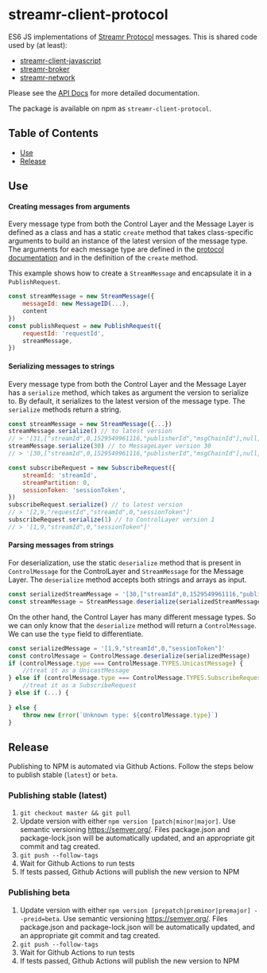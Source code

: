 # streamr-client-protocol

ES6 JS implementations of [Streamr Protocol](https://github.com/streamr-dev/streamr-specs/blob/master/PROTOCOL.md) messages. This is shared code used by (at least):
 
 - [streamr-client-javascript](https://github.com/streamr-dev/streamr-client-javascript)
 - [streamr-broker](https://github.com/streamr-dev/streamr-broker)
 - [streamr-network](https://github.com/streamr-dev/streamr-network)

Please see the [API Docs](https://streamr-dev.github.io/streamr-client-protocol/) for more detailed documentation.

 The package is available on npm as `streamr-client-protocol`.
 
 ## Table of Contents
- [Use](#use)
- [Release](#release)

## Use

#### Creating messages from arguments

Every message type from both the Control Layer and the Message Layer is defined as a class and has a static `create` method that takes class-specific arguments to build an instance of the latest version of the message type. The arguments for each message type are defined in the [protocol documentation](https://github.com/streamr-dev/streamr-specs/blob/master/PROTOCOL.md) and in the definition of the `create` method.

This example shows how to create a `StreamMessage` and encapsulate it in a `PublishRequest`.

```javascript
const streamMessage = new StreamMessage({
    messageId: new MessageID(...),
    content
})
const publishRequest = new PublishRequest({
    requestId: 'requestId', 
    streamMessage, 
})
```

#### Serializing messages to strings

Every message type from both the Control Layer and the Message Layer has a `serialize` method, which takes as argument the version to serialize to. By default, it serializes to the latest version of the message type. The `serialize` methods return a string.

```javascript
const streamMessage = new StreamMessage({...})
streamMessage.serialize() // to latest version
// > '[31,["streamId",0,1529549961116,"publisherId","msgChainId"],null,27,0,{"foo":"bar"},0,null]'
streamMessage.serialize(30) // to MessageLayer version 30
// > '[30,["streamId",0,1529549961116,"publisherId","msgChainId"],null,27,{"foo":"bar"},0,null]'

const subscribeRequest = new SubscribeRequest({
    streamId: 'streamId', 
    streamPartition: 0, 
    sessionToken: 'sessionToken',
})
subscribeRequest.serialize() // to latest version
// > '[2,9,"requestId","streamId",0,"sessionToken"]'
subscribeRequest.serialize(1) // to ControlLayer version 1
// > '[1,9,"streamId",0,"sessionToken"]'
```

#### Parsing messages from strings

For deserialization, use the static `deserialize` method that is present in `ControlMessage` for the ControlLayer and `StreamMessage` for the Message Layer. The `deserialize` method accepts both strings and arrays as input.

```javascript
const serializedStreamMessage = '[30,["streamId",0,1529549961116,"publisherId","msgChainId"],null,27,{"foo":"bar"},0,null]'
const streamMessage = StreamMessage.deserialize(serializedStreamMessage)
``` 

On the other hand, the Control Layer has many different message types. So we can only know that the `deserialize` method will return a `ControlMessage`. We can use the `type` field to differentiate.

```javascript
const serializedMessage = '[1,9,"streamId",0,"sessionToken"]'
const controlMessage = ControlMessage.deserialize(serializedMessage)
if (controlMessage.type === ControlMessage.TYPES.UnicastMessage) {
    //treat it as a UnicastMessage
} else if (controlMessage.type === ControlMessage.TYPES.SubscribeRequest) {
    //treat it as a SubscribeRequest
} else if (...) {
    
} else {
    throw new Error(`Unknown type: ${controlMessage.type}`)
}
```

## Release

Publishing to NPM is automated via Github Actions. Follow the steps below to publish stable (`latest`) or `beta`.

### Publishing stable (latest)
1. `git checkout master && git pull`
2. Update version with either `npm version [patch|minor|major]`. Use semantic versioning
https://semver.org/. Files package.json and package-lock.json will be automatically updated, and an appropriate git commit and tag created. 
3. `git push --follow-tags`
4. Wait for Github Actions to run tests
5. If tests passed, Github Actions will publish the new version to NPM

### Publishing beta
1. Update version with either `npm version [prepatch|preminor|premajor] --preid=beta`. Use semantic versioning
https://semver.org/. Files package.json and package-lock.json will be automatically updated, and an appropriate git commit and tag created. 
2. `git push --follow-tags`
3. Wait for Github Actions to run tests
4. If tests passed, Github Actions will publish the new version to NPM
